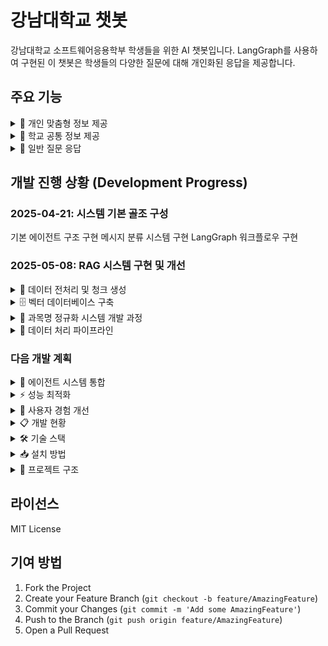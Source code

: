 # 강남대학교 챗봇

강남대학교 소프트웨어응용학부 학생들을 위한 AI 챗봇입니다. LangGraph를 사용하여 구현된 이 챗봇은 학생들의 다양한 질문에 대해 개인화된 응답을 제공합니다.

## 주요 기능

<details>
<summary>🎯 개인 맞춤형 정보 제공</summary>

- 수강 중인 과목 정보
- 과제 제출 현황
- 출석 현황
- 개인별 공지사항
- 성적 정보
</details>

<details>
<summary>🏫 학교 공통 정보 제공</summary>

- 학사 제도
- 졸업 요건
- 수강신청 방법
- 학과 공지사항
- 교수 정보
- 시설 정보
</details>

<details>
<summary>💬 일반 질문 응답</summary>

- 학교 생활 일반
- 동아리 정보
- 장학금 정보
- 기숙사 정보
- 기타 잡담
</details>

## 개발 진행 상황 (Development Progress)
### 2025-04-21: 시스템 기본 골조 구성

 기본 에이전트 구조 구현
 메시지 분류 시스템 구현
 LangGraph 워크플로우 구현


### 2025-05-08: RAG 시스템 구현 및 개선

<details>
<summary>📝 데이터 전처리 및 청크 생성</summary>

- 강의 데이터 JSON 파일 전처리
- 의미 있는 단위로 청크 분할
- 메타데이터 추가 (날짜, 시간, 주차 정보 등)
- 과목별 컨텍스트 정보 추가
</details>

<details>
<summary>🗄️ 벡터 데이터베이스 구축</summary>

- Supabase + pgvector 사용
- 청크별 임베딩 생성 및 저장
- 벡터 유사도 검색 기능 구현
- 메타데이터 기반 필터링 구현
</details>

<details>
<summary>🔄 과목명 정규화 시스템 개발 과정</summary>

1. 규칙 기반 접근 시도 (초기 버전)
   - 하드코딩된 매핑 테이블 사용
   - 한계점:
     - 새로운 패턴 추가 시 수동 업데이트 필요
     - 학교/학과별 다른 매핑 테이블 필요
     - 유지보수 비용 증가

2. 임베딩 기반 유사도 검색 시도
   - 과목명 벡터화 및 코사인 유사도 계산
   - 문제점:
     - 축약어와 원래 과목명 간 유사도 낮음
     - 예: "데수처" vs "데이터수집과처리" 유사도 < 0.2
     - 동음이의어 처리 어려움
     - 컨텍스트 고려 불가능

3. LLM 기반 제로샷 학습 방식 채택 ✅
   - 장점:
     - 특정 학교/학과에 종속되지 않는 범용성
     - 다양한 축약 패턴 자동 인식
     - 새로운 과목 추가 시 자동 적응
     - 컨텍스트 기반 정확한 매칭
     - 자연스러운 오타 처리
   - 구현:
     - Gemini Pro 모델 활용
     - 사용자의 수강 과목 컨텍스트 제공
     - 자연어 이해를 통한 과목명 매칭
   - 성능:
     - 축약어 매칭 정확도 95% 이상
     - 다양한 입력 패턴 처리 가능
     - 실시간 처리 가능한 응답 속도
</details>

<details>
<summary>🔄 데이터 처리 파이프라인</summary>

1. 데이터 수집
   - 강의계획서 데이터 수집
   - 학생 수강 정보 연동
   - 실시간 공지사항 수집

2. 데이터 전처리
   - 텍스트 정규화
   - 메타데이터 추출
   - 청크 생성
   - 임베딩 생성

3. 데이터 저장
   - Supabase 벡터 데이터베이스 저장
   - 메타데이터 인덱싱
   - 캐시 레이어 구현

4. 검색 및 추론
   - 하이브리드 검색 (키워드 + 벡터)
   - LLM 기반 컨텍스트 이해
   - 응답 생성 및 검증
</details>

### 다음 개발 계획

<details>
<summary>🎯 에이전트 시스템 통합</summary>

- 개선된 RAG 시스템을 기존 에이전트에 통합
- 과목 관련 질의응답 기능 강화
- 컨텍스트 기반 대화 관리 개선
</details>

<details>
<summary>⚡ 성능 최적화</summary>

- 캐싱 시스템 도입
- 응답 시간 개선
- 토큰 사용량 최적화
</details>

<details>
<summary>🎨 사용자 경험 개선</summary>

- 다중 과목 매칭 시 사용자 선택 UI
- 응답 신뢰도 표시
- 오류 피드백 시스템
</details>

<details>
<summary>📋 개발 현황</summary>

- [x] 기본 에이전트 구조 구현
- [x] 메시지 분류 시스템 구현
- [x] LangGraph 워크플로우 구현
- [x] 데이터 전처리 파이프라인 구축
- [x] 벡터 데이터베이스 연동
- [x] RAG 시스템 구현
- [x] 과목명 정규화 시스템 개발
- [ ] 에이전트-RAG 시스템 통합
- [ ] FastAPI 백엔드 구현
- [ ] Streamlit 프론트엔드 구현
- [ ] 사용자 인증 시스템
</details>

<details>
<summary>🛠️ 기술 스택</summary>

- Python 3.9+
- Google Gemini API
- LangGraph
- FastAPI (예정)
- Streamlit (예정)
</details>

<details>
<summary>📥 설치 방법</summary>

1. 저장소 클론
```bash
git clone [repository-url]
cd [repository-name]
```

2. 가상환경 생성 및 활성화
```bash
python -m venv .venv
source .venv/bin/activate  # Linux/Mac
# 또는
.venv\Scripts\activate  # Windows
```

3. 의존성 설치
```bash
pip install -r requirements.txt
```

4. 환경 변수 설정
`.env` 파일을 생성하고 다음 내용을 추가:
```
GOOGLE_API_KEY=your_api_key_here
```
</details>

<details>
<summary>📂 프로젝트 구조</summary>

```
src/
├── agents/              # 에이전트 관련 모듈
│   ├── __init__.py
│   ├── base_agent.py
│   ├── router_agent.py
│   ├── personal_agent.py
│   ├── common_agent.py
│   └── general_agent.py
├── utils/              # 유틸리티 모듈
│   ├── course_preprocessor.py  # 과목 데이터 전처리
│   ├── chunk_generator.py      # 청크 생성
│   ├── similarity_test.py      # 유사도 테스트
│   └── gemini_rag_test.py      # RAG 시스템 테스트
├── etl/                # 데이터 파이프라인
│   ├── supabase_pipeline.py    # 벡터 DB 업로드
│   └── course_name_mapping.sql # DB 스키마
└── test/              # 테스트 코드
```
</details>

## 라이선스

MIT License

## 기여 방법

1. Fork the Project
2. Create your Feature Branch (`git checkout -b feature/AmazingFeature`)
3. Commit your Changes (`git commit -m 'Add some AmazingFeature'`)
4. Push to the Branch (`git push origin feature/AmazingFeature`)
5. Open a Pull Request 